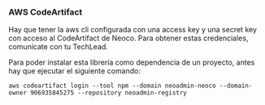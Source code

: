 ### AWS CodeArtifact

Hay que tener la aws cli configurada con una access key y una secret key con acceso al CodeArtifact de Neoco. Para obtener estas credenciales, comunícate con tu TechLead.

Para poder instalar esta librería como dependencia de un proyecto, antes hay que ejecutar el siguiente comando:
 
`aws codeartifact login --tool npm --domain neoadmin-neoco --domain-owner 906935845275 --repository neoadmin-registry`
